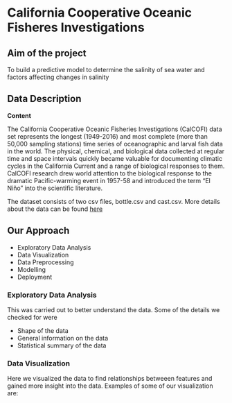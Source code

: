 # California Cooperative Oceanic Fisheres Investigations

## Aim of the project

To build a predictive model to determine the salinity of sea water and factors affecting changes in salinity

## Data Description
**Content**

The California Cooperative Oceanic Fisheries Investigations (CalCOFI) data set represents the longest (1949-2016) and most complete (more than 50,000 sampling stations) time series of oceanographic and larval fish data in the world. The physical, chemical, and biological data collected at regular time and space intervals quickly became valuable for documenting climatic cycles in the California Current and a range of biological responses to them. CalCOFI research drew world attention to the biological response to the dramatic Pacific-warming event in 1957-58 and introduced the term “El Niño” into the scientific literature.

The dataset consists of two csv files, bottle.csv and cast.csv. More details about the data can be found [here](https://github.com/HamoyeHQ/09-water-salinity/tree/master/data)

## Our Approach

  * Exploratory Data Analysis
  * Data Visualization
  * Data Preprocessing
  * Modelling
  * Deployment
  
### Exploratory Data Analysis
This was carried out to  better understand the data. Some of the details we checked for were 
  * Shape of the data
  * General information on the data
  * Statistical summary of the data
  
### Data Visualization

Here we visualized the data to find relationships betweeen features and gained more insight into the data. Examples of some of our visualization are:

